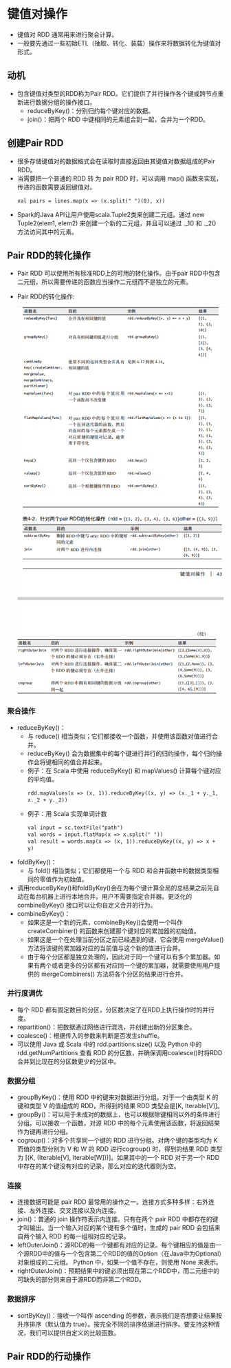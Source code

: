# 键值对操作

  - 键值对 RDD 通常用来进行聚合计算。
  - 一般要先通过一些初始ETL（抽取、转化、装载）操作来将数据转化为键值对形式。
  
## 动机

  - 包含键值对类型的RDD称为Pair RDD。它们提供了并行操作各个键或跨节点重新进行数据分组的操作接口。
    - reduceByKey()：分别归约每个键对应的数据。
    - join()：把两个 RDD 中键相同的元素组合到一起，合并为一个RDD。
  
## 创建Pair RDD

  - 很多存储键值对的数据格式会在读取时直接返回由其键值对数据组成的Pair RDD。
  - 当需要把一个普通的 RDD 转 为 pair RDD 时，可以调用 map() 函数来实现，传递的函数需要返回键值对。
    ```
    val pairs = lines.map(x => (x.split(" ")(0), x))
    ```
  - Spark的Java API让用户使用scala.Tuple2类来创建二元组。通过 new Tuple2(elem1, elem2) 来创建一个新的二元组，并且可以通过 ._1() 和 ._2() 方法访问其中的元素。
  
## Pair RDD的转化操作

  - Pair RDD 可以使用所有标准RDD上的可用的转化操作。由于pair RDD中包含二元组，所以需要传递的函数应当操作二元组而不是独立的元素。
  - Pair RDD的转化操作:
    
    ![PairRDD转化操作1](./图片/PairRDD转化操作1.PNG)
    
    ![PairRDD转化操作2](./图片/PairRDD转化操作2.PNG)
    
### 聚合操作

  - reduceByKey()：
    - 与 reduce() 相当类似；它们都接收一个函数，并使用该函数对值进行合并。
    - reduceByKey() 会为数据集中的每个键进行并行的归约操作，每个归约操作会将键相同的值合并起来。
    - 例子：在 Scala 中使用 reduceByKey() 和 mapValues() 计算每个键对应的平均值。
      ```
      rdd.mapValues(x => (x, 1)).reduceByKey((x, y) => (x._1 + y._1, x._2 + y._2))
      ```
    - 例子：用 Scala 实现单词计数
      ```
      val input = sc.textFile("path")
      val words = input.flatMap(x => x.split(" "))
      val result = words.map(x => (x, 1)).reduceByKey((x, y) => x + y)
      ```
  - foldByKey()：
    - 与 fold() 相当类似；它们都使用一个与 RDD 和合并函数中的数据类型相同的零值作为初始值。
  - 调用reduceByKey()和foldByKey()会在为每个键计算全局的总结果之前先自动在每台机器上进行本地合并。用户不需要指定合并器。更泛化的combineByKey() 接口可以让你自定义合并的行为。
  - combineByKey()：
    - 如果这是一个新的元素，combineByKey()会使用一个叫作 createCombiner() 的函数来创建那个键对应的累加器的初始值。
    - 如果这是一个在处理当前分区之前已经遇到的键，它会使用 mergeValue() 方法将该键的累加器对应的当前值与这个新的值进行合并。
    - 由于每个分区都是独立处理的，因此对于同一个键可以有多个累加器。如果有两个或者更多的分区都有对应同一个键的累加器，就需要使用用户提供的 mergeCombiners() 方法将各个分区的结果进行合并。
    
### 并行度调优
  
  - 每个 RDD 都有固定数目的分区，分区数决定了在RDD上执行操作时的并行度。
  - repartition()：把数据通过网络进行混洗，并创建出新的分区集合。
  - coalesce()：根据传入的参数来判断是否发生shuffle。
  - 可以使用 Java 或 Scala 中的 rdd.partitions.size() 以及 Python 中的 rdd.getNumPartitions 查看 RDD 的分区数，并确保调用coalesce()时将RDD合并到比现在的分区数更少的分区中。
  
### 数据分组

  - groupByKey()：使用 RDD 中的键来对数据进行分组。对于一个由类型 K 的键和类型 V 的值组成的 RDD，所得到的结果 RDD 类型会是[K, Iterable[V]]。
  - groupBy()：可以用于未成对的数据上，也可以根据除键相同以外的条件进行分组。可以接收一个函数，对源 RDD 中的每个元素使用该函数，将返回结果作为键再进行分组。
  - cogroup()：对多个共享同一个键的 RDD 进行分组。对两个键的类型均为 K 而值的类型分别为 V 和 W 的 RDD 进行cogroup() 时，得到的结果 RDD 类型为 [(K, (Iterable[V], Iterable[W]))]。如果其中的一个 RDD 对于另一个 RDD 中存在的某个键没有对应的记录，那么对应的迭代器则为空。

### 连接

  - 连接数据可能是 pair RDD 最常用的操作之一。连接方式多种多样：右外连接、左外连接、交叉连接以及内连接。
  - join()：普通的 join 操作符表示内连接。只有在两个 pair RDD 中都存在的键才叫输出。当一个输入对应的某个键有多个值时，生成的 pair RDD 会包括来自两个输入 RDD 的每一组相对应的记录。
  - leftOuterJoin()：源RDD的每一个键都有对应的记录。每个键相应的值是由一个源RDD中的值与一个包含第二个RDD的值的Option（在Java中为Optional）对象组成的二元组。 Python 中，如果一个值不存在，则使用 None 来表示。
  - rightOuterJoin()：预期结果中的键必须出现在第二个RDD中，而二元组中的可缺失的部分则来自于源RDD而非第二个RDD。
  
### 数据排序

  - sortByKey()：接收一个叫作 ascending 的参数，表示我们是否想要让结果按升序排序（默认值为 true）。按完全不同的排序依据进行排序。要支持这种情况，我们可以提供自定义的比较函数。
  
## Pair RDD的行动操作


  
